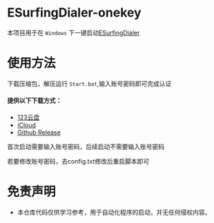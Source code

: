 # ESurfingDialer-onekey
本项目用于在 `Windows` 下一键启动[ESurfingDialer](https://github.com/Rsplwe/ESurfingDialer)

# 使用方法

下载压缩包，解压运行 `Start.bat`,输入账号密码即可完成认证

#### 提供以下下载方式：
- [123云盘](https://www.123865.com/s/GDD4Td-yfsp3)
- [iCloud](https://www.icloud.com/iclouddrive/0e1Bmk7oMqt3yD19DK0VCD7LQ#ESurfingDialer-onekey)
- [Github Release](https://github.com/dogliu666/ESurfingDialer-One-Click-Windows/releases/tag/Latest)

首次启动需要输入账号密码，后续启动不需要输入账号密码

若要修改账号密码，去config.txt修改后重启脚本即可

# 免责声明

- 本仓库代码仅供学习参考，用于自动化程序的启动，并无任何侵权内容。
